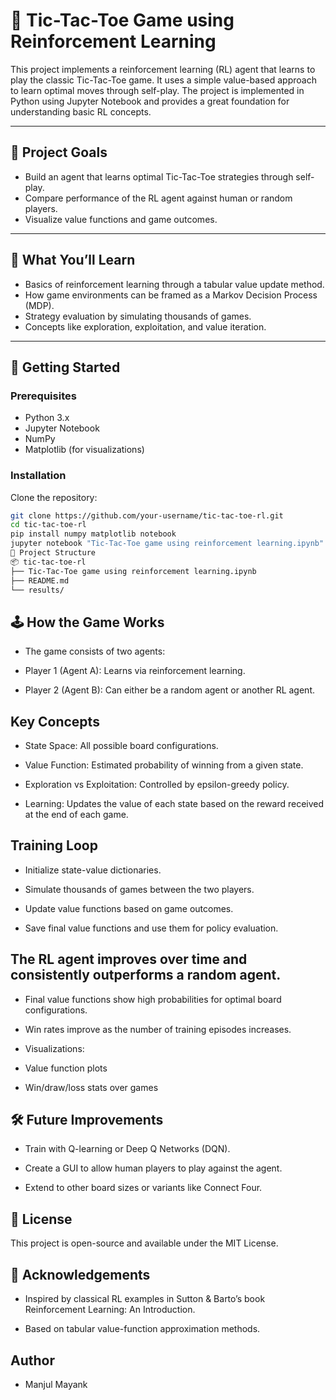 # 🤖 Tic-Tac-Toe Game using Reinforcement Learning

This project implements a reinforcement learning (RL) agent that learns to play the classic Tic-Tac-Toe game. It uses a simple value-based approach to learn optimal moves through self-play. The project is implemented in Python using Jupyter Notebook and provides a great foundation for understanding basic RL concepts.

---

## 🎯 Project Goals

- Build an agent that learns optimal Tic-Tac-Toe strategies through self-play.
- Compare performance of the RL agent against human or random players.
- Visualize value functions and game outcomes.

---

## 🧠 What You’ll Learn

- Basics of reinforcement learning through a tabular value update method.
- How game environments can be framed as a Markov Decision Process (MDP).
- Strategy evaluation by simulating thousands of games.
- Concepts like exploration, exploitation, and value iteration.

---

## 🚀 Getting Started

### Prerequisites

- Python 3.x
- Jupyter Notebook
- NumPy
- Matplotlib (for visualizations)

### Installation

Clone the repository:
```bash
git clone https://github.com/your-username/tic-tac-toe-rl.git
cd tic-tac-toe-rl
pip install numpy matplotlib notebook
jupyter notebook "Tic-Tac-Toe game using reinforcement learning.ipynb"
📂 Project Structure
📦 tic-tac-toe-rl
├── Tic-Tac-Toe game using reinforcement learning.ipynb
├── README.md
└── results/
```
## 🕹️ How the Game Works
- The game consists of two agents:

 - Player 1 (Agent A): Learns via reinforcement learning.

 - Player 2 (Agent B): Can either be a random agent or another RL agent.
## Key Concepts
- State Space: All possible board configurations.

- Value Function: Estimated probability of winning from a given state.

- Exploration vs Exploitation: Controlled by epsilon-greedy policy.

- Learning: Updates the value of each state based on the reward received at the end of each game.

## Training Loop
- Initialize state-value dictionaries.

- Simulate thousands of games between the two players.

- Update value functions based on game outcomes.

- Save final value functions and use them for policy evaluation.
## The RL agent improves over time and consistently outperforms a random agent.

- Final value functions show high probabilities for optimal board configurations.

- Win rates improve as the number of training episodes increases.

* Visualizations:

 - Value function plots

 - Win/draw/loss stats over games

## 🛠️ Future Improvements
- Train with Q-learning or Deep Q Networks (DQN).

- Create a GUI to allow human players to play against the agent.

- Extend to other board sizes or variants like Connect Four.
## 📜 License
This project is open-source and available under the MIT License.
## 🙏 Acknowledgements
- Inspired by classical RL examples in Sutton & Barto’s book Reinforcement Learning: An Introduction.

- Based on tabular value-function approximation methods.
## Author
- Manjul Mayank

